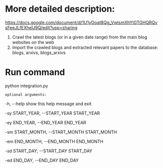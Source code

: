 # More detailed description:
https://docs.google.com/document/d/1U1yOoat8Qg_VwlsmXhYIGTGHQRQvsFeeJLfEXhelJ9Q/edit?usp=sharing

1. Crawl the latest blogs (or in a given date range) from the main blog websites on the web
2. Import the crawled blogs and extracted relevant papers to the database: blogs, arxivs, blogs_arxivs

# Run command
python integration.py

`optional arguments:`

  -h, --help            show this help message and exit
  
  -sy START_YEAR, --START_YEAR START_YEAR
  
                        
  -ey END_YEAR, --END_YEAR END_YEAR
  

  -sm START_MONTH, --START_MONTH START_MONTH
  
                        
  -em END_MONTH, --END_MONTH END_MONTH
  
                        
  -sd START_DAY, --START_DAY START_DAY
  
                        
  -ed END_DAY, --END_DAY END_DAY
  


